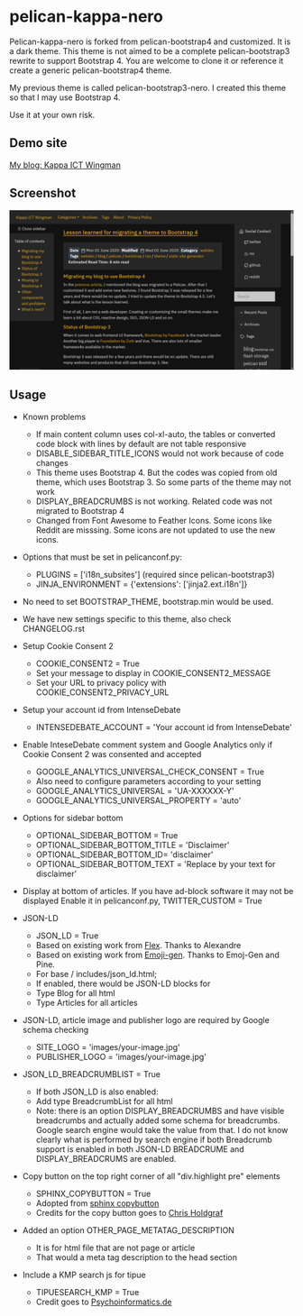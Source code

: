 # pelican-kappa-nero

Pelican-kappa-nero is forked from pelican-bootstrap4 and customized. It is a dark theme. This theme is not aimed to be a complete pelican-bootstrap3 rewrite to support Bootstrap 4. You are welcome to clone it or reference it create a generic pelican-bootstrap4 theme.

My previous theme is called pelican-bootstrap3-nero. I created this theme so that I may use Bootstrap 4.

Use it at your own risk.

## Demo site
[My blog: Kappa ICT Wingman](https://www.kappawingman.com)

## Screenshot

![](screenshot.png)

## Usage

* Known problems
	* If main content column uses col-xl-auto, the tables or converted code block with lines by default are not table responsive
	* DISABLE_SIDEBAR_TITLE_ICONS would not work because of code changes
	* This theme uses Bootstrap 4. But the codes was copied from old theme, which uses Bootstrap 3. So some parts of the theme may not work
	* DISPLAY_BREADCRUMBS is not working. Related code was not migrated to Bootstrap 4
	* Changed from Font Awesome to Feather Icons. Some icons like Reddit are misssing. Some icons are not updated to use the new icons.

* Options that must be set in pelicanconf.py:
	* PLUGINS = \['i18n_subsites'\] (required since pelican-bootstrap3)
	* JINJA_ENVIRONMENT = {'extensions': ['jinja2.ext.i18n']}

* No need to set BOOTSTRAP_THEME, bootstrap.min would be used.

* We have new settings specific to this theme, also check CHANGELOG.rst

* Setup Cookie Consent 2
	* COOKIE_CONSENT2 = True
	* Set your message to display in COOKIE_CONSENT2_MESSAGE
	* Set your URL to privacy policy with COOKIE_CONSENT2_PRIVACY_URL
* Setup your account id from IntenseDebate
	* INTENSEDEBATE_ACCOUNT = 'Your account id from IntenseDebate'
* Enable InteseDebate comment system and Google Analytics only if Cookie Consent 2 was consented and accepted
	* GOOGLE_ANALYTICS_UNIVERSAL_CHECK_CONSENT = True
	* Also need to configure parameters according to your setting
	* GOOGLE_ANALYTICS_UNIVERSAL = 'UA-XXXXXX-Y'
	* GOOGLE_ANALYTICS_UNIVERSAL_PROPERTY = 'auto'
* Options for sidebar bottom
	* OPTIONAL_SIDEBAR_BOTTOM = True
	* OPTIONAL_SIDEBAR_BOTTOM_TITLE = 'Disclaimer'
	* OPTIONAL_SIDEBAR_BOTTOM_ID= 'disclaimer'
	* OPTIONAL_SIDEBAR_BOTTOM_TEXT = 'Replace by your text for disclaimer'
* Display at bottom of articles. If you have ad-block software it may not be displayed
	Enable it in pelicanconf.py, TWITTER_CUSTOM = True
* JSON-LD
	* JSON_LD = True
	* Based on existing work from [Flex](https://github.com/alexandrevicenzi/Flex). Thanks to Alexandre
	* Based on existing work from [Emoji-gen](https://github.com/emoji-gen/blog/blob/master/theme/templates/includes/article_structured-data.html). Thanks to Emoj-Gen and Pine.
	* For base / includes/json_ld.html;
	* If enabled, there would be JSON-LD blocks for
	* Type Blog for all html
	* Type Articles for all articles
* JSON-LD, article image and publisher logo are required by Google schema checking
	* SITE_LOGO = 'images/your-image.jpg'
	* PUBLISHER_LOGO = 'images/your-image.jpg'
* JSON_LD_BREADCRUMBLIST = True
	* If both JSON_LD is also enabled:
	* Add type BreadcrumbList for all html
	* Note: there is an option DISPLAY_BREADCRUMBS and have visible breadcrumbs and actually added some schema for breadcrumbs. Google search engine would take the value from that. I do not know clearly what is performed by search engine if both Breadcrumb support is enabled in both JSON-LD BREADCRUME and DISPLAY_BREADCRUMS are enabled.
* Copy button on the top right corner of all "div.highlight pre" elements
	* SPHINX_COPYBUTTON = True
	* Adopted from [sphinx copybutton](https://github.com/executablebooks/sphinx-copybutton)
	* Credits for the copy button goes to [Chris Holdgraf](https://github.com/choldgraf)
* Added an option OTHER_PAGE_METATAG_DESCRIPTION
	* It is for html file that are not page or article
	* That would a meta tag description to the head section
* Include a KMP search js for tipue
	* TIPUESEARCH_KMP = True
	* Credit goes to [Psychoinformatics.de](https://github.com/psychoinformatics-de/inm7-docs/tree/master/theme/static/tsl)
